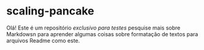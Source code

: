 # scaling-pancake

Olá! Este é um repositório *exclusivo para testes* pesquise mais sobre Markdowsn para aprender algumas coisas sobre
formatação de textos para arquivos Readme como este.
